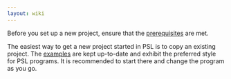 ```yaml
---
layout: wiki
---
```


Before you set up a new project, ensure that the [prerequisites](Prerequisites.md) are met.

The easiest way to get a new project started in PSL is to copy an existing project.
The [examples](Examples.md) are kept up-to-date and exhibit the preferred style for PSL programs.
It is recommended to start there and change the program as you go.
